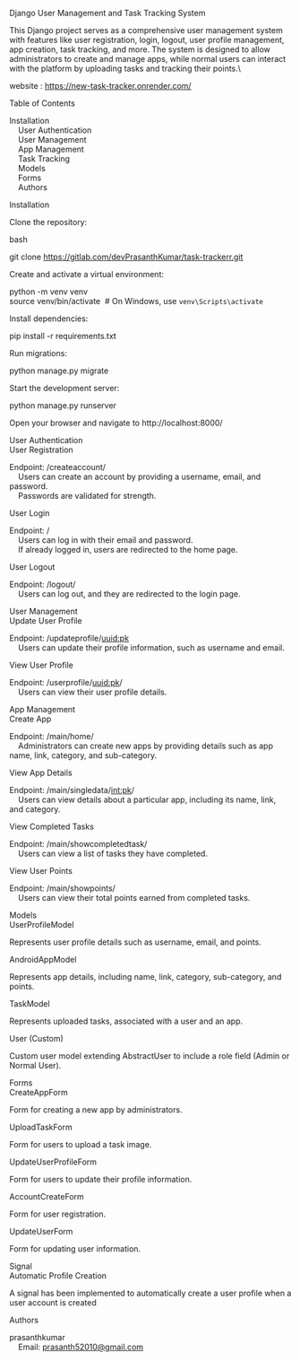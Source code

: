 Django User Management and Task Tracking System

This Django project serves as a comprehensive user management system with features like user registration, login, logout, user profile management, app creation, task tracking, and more. The system is designed to allow administrators to create and manage apps, while normal users can interact with the platform by uploading tasks and tracking their points.\

website : https://new-task-tracker.onrender.com/

Table of Contents

Installation\
    User Authentication\
    User Management\
    App Management\
    Task Tracking\
    Models\
    Forms\
    Authors

Installation

Clone the repository:

bash

git clone https://gitlab.com/devPrasanthKumar/task-trackerr.git

Create and activate a virtual environment:

python -m venv venv\
source venv/bin/activate  # On Windows, use `venv\Scripts\activate`

Install dependencies:

pip install -r requirements.txt

Run migrations:

python manage.py migrate

Start the development server:

python manage.py runserver

Open your browser and navigate to http://localhost:8000/

User Authentication\
User Registration

Endpoint: /createaccount/\
    Users can create an account by providing a username, email, and password.\
    Passwords are validated for strength.

User Login

Endpoint: /\
    Users can log in with their email and password.\
    If already logged in, users are redirected to the home page.

User Logout

Endpoint: /logout/\
    Users can log out, and they are redirected to the login page.

User Management\
Update User Profile

Endpoint: /updateprofile/<uuid:pk>\
    Users can update their profile information, such as username and email.

View User Profile

Endpoint: /userprofile/<uuid:pk>/\
    Users can view their user profile details.

App Management\
Create App

Endpoint: /main/home/\
    Administrators can create new apps by providing details such as app name, link, category, and sub-category.

View App Details

Endpoint: /main/singledata/<int:pk>/\
    Users can view details about a particular app, including its name, link, and category.

View Completed Tasks

Endpoint: /main/showcompletedtask/\
    Users can view a list of tasks they have completed.

View User Points

Endpoint: /main/showpoints/\
    Users can view their total points earned from completed tasks.

Models\
UserProfileModel

Represents user profile details such as username, email, and points.

AndroidAppModel

Represents app details, including name, link, category, sub-category, and points.

TaskModel

Represents uploaded tasks, associated with a user and an app.

User (Custom)

Custom user model extending AbstractUser to include a role field (Admin or Normal User).

Forms\
CreateAppForm

Form for creating a new app by administrators.

UploadTaskForm

Form for users to upload a task image.

UpdateUserProfileForm

Form for users to update their profile information.

AccountCreateForm

Form for user registration.

UpdateUserForm

Form for updating user information.

Signal\
Automatic Profile Creation

A signal has been implemented to automatically create a user profile when a user account is created

Authors

prasanthkumar\
    Email: prasanth52010@gmail.com
